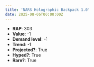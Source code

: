 ```yaml
---
title: 'NARS Holographic Backpack 1.0'
date: 2025-08-06T00:00:00Z
---
```

- **RAP**: 303
- **Value**: -1
- **Demand level**: -1
- **Trend**: -1
- **Projected?**: True
- **Hyped?**: True
- **Rare?**: True
